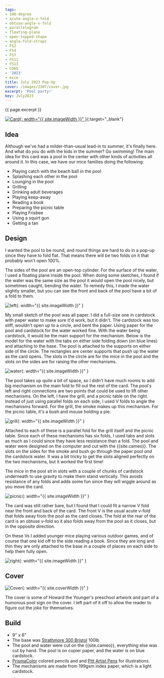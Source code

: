 ```yaml
---
tags:
- 180-degree
- acute-angle-v-fold
- obtuse-angle-v-fold
- parallelogram
- floating-plane
- open-topped-shape
- angle-fold-straps
- FS2
- FS4
- FS7
- FS11
- FS13
- CD65
- '2023'
- mice
title: July 2023 Pop-Up
cover: /images/2307/cover.jpg
excerpt: 'Pool party!'
key: July2023
---
```

{{ page.excerpt }}

[![Card]({{site.baseurl}}/images/2307/popup.gif){: width="{{ site.imageWidth }}" }](/images/2307/popup.gif "Click to replay in a new tab"){:target="_blank"}

## Idea

Although we've had a milder-than-usual lead-in to summer, it's finally here. And what do you do with the kids in the summer? Go swimming! The main idea for this card was a pool in the center with other kinds of activities all around it. In this case, we have our mice families doing the following:

- Playing catch with the beach ball in the pool
- Splashing each other in the pool
- Lounging in the pool
- Grilling
- Drinking adult beverages
- Playing keep-away
- Reading a book
- Preparing the picnic table
- Playing Frisbee
- Using a squirt gun
- Getting a tan

## Design

I wanted the pool to be round, and round things are hard to do in a pop-up since they have to fold flat. That means there will be two folds on it that probably won't open 100%.

The sides of the pool are an open-top cylinder. For the surface of the water, I used a floating plane inside the pool. When doing some sketches, I found if the water was the same size as the pool it would open the pool nicely, but sometimes caught, bending the water. To remedy this, I made the water slightly smaller, but you can see the front and back of the pool have a bit of a fold to them.

![left]({{site.baseurl}}/images/2307/left.jpg){: width="{{ site.imageWidth }}" }

My small sketch of the pool was all paper. I did a full-size one in cardstock with paper water to make sure it'd work, but it didn't. The cardstock was too stiff, wouldn't open up to a circle, and bent the paper. Using paper for the pool and cardstock for the water worked fine. With the water being cardstock, it would be the main support for the mechanism. Below is the model for the water with the tabs on either side folding down (on blue lines) and attaching to the base. The pool is attached to the supports on either side of the circle. The rectangles are center supports that push up the water as the card opens. The slots in the circle are for the mice in the pool and the slots on the sides are for raising the other mechanisms.

![water]({{site.baseurl}}/images/2307/water.jpg){: width="{{ site.imageWidth }}" }

The pool takes up quite a bit of space, so I didn't have much rooms to add big mechanism on the main fold to fill out the rest of the card. The pool's left and right connections are two points that could be used to lift other mechanisms. On the left, I have the grill, and a picnic table on the right. Instead of just using parallel folds on each side, I used V folds to angle the mechanisms forward. For the grill, the smoke makes up this mechanism. For the picnic table, it's a bush and mouse holding a pie.

![grill]({{site.baseurl}}/images/2307/grill.jpg){: width="{{ site.imageWidth }}" }

Attached to each of these is a parallel fold for the grill itself and the picnic table. Since each of these mechanisms has six folds, I used tabs and slots as much as I could since they have less resistance than a fold. The pool and water were designed on the computer and cut with the {{site.cameo}}. The slots on the sides for the smoke and bush go through the paper pool *and* the cardstock water. It was a bit tricky to get the slots aligned perfectly on the two mechanisms, but it worked the first time!

The mice in the pool sit in slots with a couple of chunks of cardstock underneath to use gravity to make them stand vertically. This avoids resistance of any folds and adds some fun since they will wiggle around as you move the card.

![picnic]({{site.baseurl}}/images/2307/picnic.jpg){: width="{{ site.imageWidth }}" }

The card was still rather bare, but I found that I could fit a narrow V fold near the front and back of the card. The front V is the usual acute v-fold that folds away from the pool as the card closes. The fold at the rear of the card is an obtuse v-fold so it also folds away from the pool as it closes, but in the opposite direction.

On these Vs I added younger mice playing various outdoor games, and of course that one kid off to the side reading a book. Since they are long and thin they are only attached to the base in a couple of places on each side to help them fully open.

![right]({{site.baseurl}}/images/2307/right.jpg){: width="{{ site.imageWidth }}" }

## Cover

![Cover]({{site.baseurl}}{{page.cover}}){: width="{{ site.coverWidth }}" }

The cover is some of Howard the Younger's preschool artwork and part of a humorous pool sign on the cover. I left part of it off to allow the reader to figure out the joke for themselves.

## Build

- 9" x 6"
- The base was [Strathmore 300 Bristol](/supplies.html#strathmore-300-bristol) 100lb
- The pool and water were cut on the {{site.cameo}}, everything else was cut by hand. The pool is on copier paper, and the water is on blue cardstock.
- [PrismaColor](/supplies.html#prismacolor-colored-pencils) colored pencils and and [Pitt Artist Pens](/supplies.html#faber-castell-pitt-artist-pens) for illustrations.
- The mechanisms are made from 199gsm index paper, which is a light cardstock.
